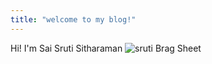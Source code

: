```yaml
---
title: "welcome to my blog!"
---
```


Hi! I'm Sai Sruti Sitharaman
<img src="https://saisruti1229.github.io/github-pages-with-jekyll/assets/sruti.jpg" alt="sruti" />
Brag Sheet 
